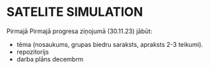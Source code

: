 # SATELITE SIMULATION



Pirmajā Pirmajā progresa ziņojumā (30.11.23) jābūt: 


 -  tēma (nosaukums, grupas biedru saraksts, apraksts 2-3 teikumi).
 -  repozitorijs
 -  darba plāns decembrm
